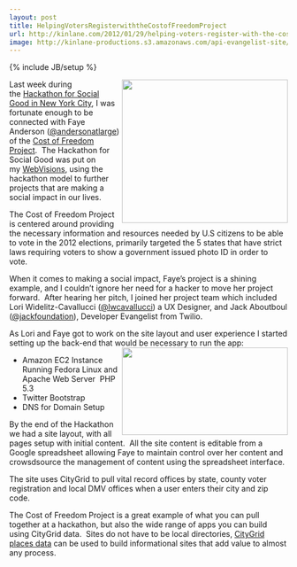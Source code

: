 ```yaml
---
layout: post
title: HelpingVotersRegisterwiththeCostofFreedomProject
url: http://kinlane.com/2012/01/29/helping-voters-register-with-the-cost-of-freedom-project/
image: http://kinlane-productions.s3.amazonaws.com/api-evangelist-site/blog/Cost-Of-Freedom-Map.png
---
```

{% include JB/setup %}
<div>
<p><a href="http://www.costofinfo.info/"><img class="aligncenter size-medium wp-image-533" title="Cost-Of-Freedom-Map" src="http://www.citygridmedia.com/developer/wp-content/uploads/2012/01/Cost-Of-Freedom-Map-300x259.png" alt="" width="300" height="259" align="right" /></a>Last week during the&nbsp;<a title="Hackathon for Social Good in New York City" href="http://www.apievangelist.com/events/hackathon_for_social_good.php">Hackathon for Social Good in New York City</a>, I was fortunate enough to be connected with Faye Anderson (<a href="https://twitter.com/#!/andersonatlarge">@andersonatlarge</a>) of the&nbsp;<a title="Cost of Freedom Project" href="http://www.costoffreedom.info/">Cost of Freedom Project</a>. &nbsp;The Hackathon for Social Good was put on my&nbsp;<a title="WebVisions" href="http://www.webvisionsevent.com/">WebVisions</a>, using the hackathon model to further projects that are making a social impact in our lives.</p>
<p>The Cost of Freedom Project is centered around providing the necessary information and resources needed by U.S citizens to be able to vote in the 2012 elections, primarily targeted the 5 states that have strict laws requiring voters to show a government issued photo ID in order to vote.</p>
<p>When it comes to making a social impact, Faye&rsquo;s project is a shining example, and I couldn&rsquo;t ignore her need for a hacker to move her project forward. &nbsp;After hearing her pitch, I joined her project team which included Lori Widelitz-Cavallucci (<a href="https://twitter.com/#!/lwcavallucci">@lwcavallucci</a>) a UX Designer, and Jack Aboutboul (<a href="https://twitter.com/#!/jackfoundation">@jackfoundation</a>), Developer Evangelist from Twilio.</p>
<p>As Lori and Faye got to work on the site layout and user experience I started setting up the back-end that would be necessary to run the app:<br /><img class="aligncenter size-medium wp-image-532" title="my-team-presenting-at-hackathon-for-social-good-in-nyc3" src="http://www.citygridmedia.com/developer/wp-content/uploads/2012/01/my-team-presenting-at-hackathon-for-social-good-in-nyc3-300x158.jpg" alt="" width="300" height="158" align="right" /></p>
<ul class="mainlist">
<li>Amazon EC2 Instance Running Fedora Linux and Apache Web Server &nbsp;PHP 5.3</li>
<li>Twitter Bootstrap</li>
<li>DNS for Domain Setup</li>
</ul>
<p>By the end of the Hackathon we had a site layout, with all pages setup with initial content. &nbsp;All the site content is editable from a Google spreadsheet allowing Faye to maintain control over her content and crowsdsource the management of content using the spreadsheet interface.</p>
<p>The site uses CityGrid to pull vital record offices by state, county voter registration and local DMV offices when a user enters their city and zip code.</p>
<p>The Cost of Freedom Project is a great example of what you can pull together at a hackathon, but also the wide range of apps you can build using CityGrid data. &nbsp;Sites do not have to be local directories,&nbsp;<a title="CityGrid Places Data" href="http://docs.citygridmedia.com/display/citygridv2/Places+API">CityGrid places data</a>&nbsp;can be used to build informational sites that add value to almost any process.</p>
</div>